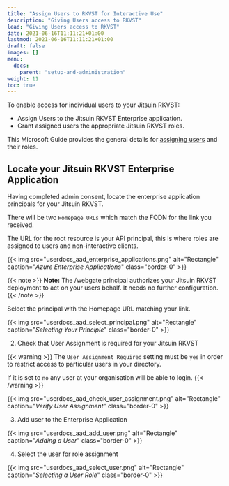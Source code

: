 ```yaml
---
title: "Assign Users to RKVST for Interactive Use"
description: "Giving Users access to RKVST"
lead: "Giving Users access to RKVST"
date: 2021-06-16T11:11:21+01:00
lastmod: 2021-06-16T11:11:21+01:00
draft: false
images: []
menu: 
  docs:
    parent: "setup-and-administration"
weight: 11
toc: true
---
```


To enable access for individual users to your Jitsuin RKVST:

* Assign Users to the Jitsuin RKVST Enterprise application.
* Grant assigned users the appropriate Jitsuin RKVST roles.

This Microsoft Guide provides the general details for [assigning users](https://docs.microsoft.com/bs-latn-ba/azure/active-directory/manage-apps/assign-user-or-group-access-portal) and
their roles.

## Locate your Jitsuin RKVST Enterprise Application

Having completed admin consent, locate the enterprise application principals for your Jitsuin RKVST. 

There will be two `Homepage URLs` which match the FQDN for the link you received. 

The URL for the root resource is your API principal, this is where roles are assigned to users and non-interactive clients.

{{< img src="userdocs_aad_enterprise_applications.png" alt="Rectangle" caption="<em>Azure Enterprise Applications</em>" class="border-0" >}}

{{< note >}}
**Note:** The /webgate principal authorizes your Jitsuin RKVST deployment to act on your users behalf. It needs no further configuration.
{{< /note >}}

Select the principal with the Homepage URL matching your link.

{{< img src="userdocs_aad_select_principal.png" alt="Rectangle" caption="<em>Selecting Your Principle</em>" class="border-0" >}}

2. Check that User Assignment is required for your Jitsuin RKVST

{{< warning >}}
The `User Assignment Required` setting must be `yes` in order to restrict access to particular users in your directory. 

If it is set to `no` any user at your organisation will be able to login.
{{< /warning >}}


{{< img src="userdocs_aad_check_user_assignment.png" alt="Rectangle" caption="<em>Verify User Assignment</em>" class="border-0" >}}

3. Add user to the Enterprise Application

{{< img src="userdocs_aad_add_user.png" alt="Rectangle" caption="<em>Adding a User</em>" class="border-0" >}}

4. Select the user for role assignment

{{< img src="userdocs_aad_select_user.png" alt="Rectangle" caption="<em>Selecting a User Role</em>" class="border-0" >}}